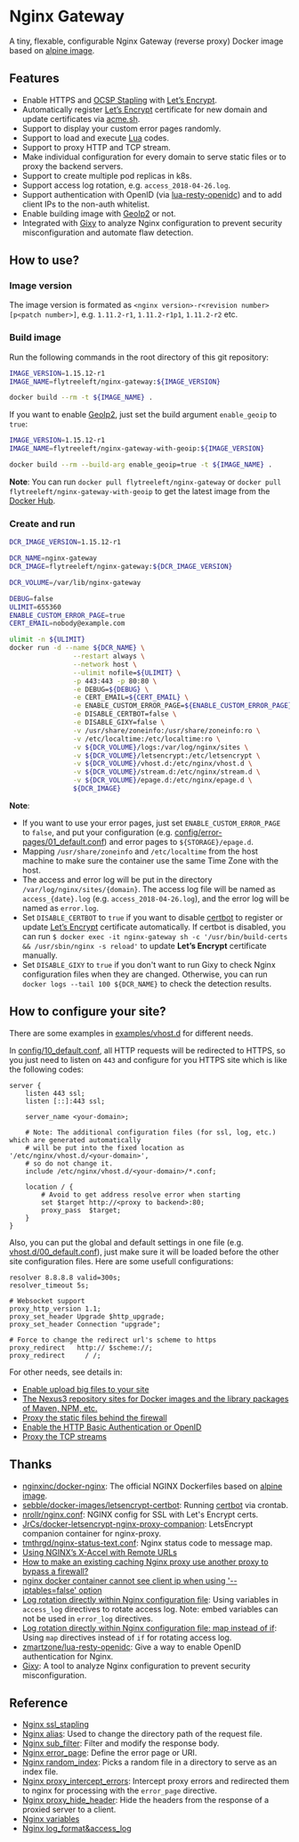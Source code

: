 Nginx Gateway
===============================

A tiny, flexable, configurable Nginx Gateway (reverse proxy) Docker image based on [alpine image](https://hub.docker.com/_/alpine/).

## Features

- Enable HTTPS and [OCSP Stapling](https://tools.ietf.org/html/rfc4366#section-3.6) with [Let’s Encrypt](https://letsencrypt.org/).
- Automatically register [Let’s Encrypt](https://letsencrypt.org/) certificate for new domain and update certificates via [acme.sh](https://github.com/acmesh-official/acme.sh).
- Support to display your custom error pages randomly.
- Support to load and execute [Lua](https://github.com/openresty/lua-nginx-module) codes.
- Support to proxy HTTP and TCP stream.
- Make individual configuration for every domain to serve static files or to proxy the backend servers.
- Support to create multiple pod replicas in k8s.
- Support access log rotation, e.g. `access_2018-04-26.log`.
- Support authentication with OpenID (via [lua-resty-openidc](https://github.com/zmartzone/lua-resty-openidc)) and to add client IPs to the non-auth whitelist.
- Enable building image with [GeoIp2](https://github.com/leev/ngx_http_geoip2_module) or not.
- Integrated with [Gixy](https://github.com/yandex/gixy) to analyze Nginx configuration to prevent security misconfiguration and automate flaw detection.

## How to use?

### Image version

The image version is formated as `<nginx version>-r<revision number>[p<patch number>]`, e.g. `1.11.2-r1`, `1.11.2-r1p1`, `1.11.2-r2` etc.

### Build image

Run the following commands in the root directory of this git repository:

```bash
IMAGE_VERSION=1.15.12-r1
IMAGE_NAME=flytreeleft/nginx-gateway:${IMAGE_VERSION}

docker build --rm -t ${IMAGE_NAME} .
```

If you want to enable [GeoIp2](https://github.com/leev/ngx_http_geoip2_module), just set the build argument `enable_geoip` to `true`:

```bash
IMAGE_VERSION=1.15.12-r1
IMAGE_NAME=flytreeleft/nginx-gateway-with-geoip:${IMAGE_VERSION}

docker build --rm --build-arg enable_geoip=true -t ${IMAGE_NAME} .
```

**Note**: You can run `docker pull flytreeleft/nginx-gateway` or `docker pull flytreeleft/nginx-gateway-with-geoip` to get the latest image from the [Docker Hub](https://hub.docker.com/u/flytreeleft).

### Create and run

```bash
DCR_IMAGE_VERSION=1.15.12-r1

DCR_NAME=nginx-gateway
DCR_IMAGE=flytreeleft/nginx-gateway:${DCR_IMAGE_VERSION}

DCR_VOLUME=/var/lib/nginx-gateway

DEBUG=false
ULIMIT=655360
ENABLE_CUSTOM_ERROR_PAGE=true
CERT_EMAIL=nobody@example.com

ulimit -n ${ULIMIT}
docker run -d --name ${DCR_NAME} \
                --restart always \
                --network host \
                --ulimit nofile=${ULIMIT} \
                -p 443:443 -p 80:80 \
                -e DEBUG=${DEBUG} \
                -e CERT_EMAIL=${CERT_EMAIL} \
                -e ENABLE_CUSTOM_ERROR_PAGE=${ENABLE_CUSTOM_ERROR_PAGE} \
                -e DISABLE_CERTBOT=false \
                -e DISABLE_GIXY=false \
                -v /usr/share/zoneinfo:/usr/share/zoneinfo:ro \
                -v /etc/localtime:/etc/localtime:ro \
                -v ${DCR_VOLUME}/logs:/var/log/nginx/sites \
                -v ${DCR_VOLUME}/letsencrypt:/etc/letsencrypt \
                -v ${DCR_VOLUME}/vhost.d:/etc/nginx/vhost.d \
                -v ${DCR_VOLUME}/stream.d:/etc/nginx/stream.d \
                -v ${DCR_VOLUME}/epage.d:/etc/nginx/epage.d \
                ${DCR_IMAGE}
```

**Note**:
- If you want to use your error pages, just set `ENABLE_CUSTOM_ERROR_PAGE` to `false`, and put your configuration (e.g. [config/error-pages/01_default.conf](./config/error-pages/01_default.conf)) and error pages to `${STORAGE}/epage.d`.
- Mapping `/usr/share/zoneinfo` and `/etc/localtime` from the host machine to make sure the container use the same Time Zone with the host.
- The access and error log will be put in the directory `/var/log/nginx/sites/{domain}`. The access log file will be named as `access_{date}.log` (e.g. `access_2018-04-26.log`), and the error log will be named as `error.log`.
- Set `DISABLE_CERTBOT` to `true` if you want to disable [certbot](https://certbot.eff.org/docs/using.html) to register or update [Let’s Encrypt](https://letsencrypt.org/) certificate automatically. If certbot is disabled, you can run `$ docker exec -it nginx-gateway sh -c '/usr/bin/build-certs && /usr/sbin/nginx -s reload'` to update **Let’s Encrypt** certificate manually.
- Set `DISABLE_GIXY` to `true` if you don't want to run Gixy to check Nginx configuration files when they are changed. Otherwise, you can run `docker logs --tail 100 ${DCR_NAME}` to check the detection results.

## How to configure your site?

There are some examples in [examples/vhost.d](./examples/vhost.d) for different needs.

In [config/10_default.conf](./config/10_default.conf), all HTTP requests will be redirected to HTTPS,
so you just need to listen on `443` and configure for you HTTPS site which is like the following codes:
```nginx
server {
    listen 443 ssl;
    listen [::]:443 ssl;

    server_name <your-domain>;

    # Note: The additional configuration files (for ssl, log, etc.) which are generated automatically
    # will be put into the fixed location as '/etc/nginx/vhost.d/<your-domain>',
    # so do not change it.
    include /etc/nginx/vhost.d/<your-domain>/*.conf;

    location / {
        # Avoid to get address resolve error when starting
        set $target http://<proxy to backend>:80;
        proxy_pass  $target;
    }
}
```

Also, you can put the global and default settings in one file (e.g. [vhost.d/00_default.conf](./examples/vhost.d/00_default.conf)),
just make sure it will be loaded before the other site configuration files. Here are some usefull configurations:
```nginx
resolver 8.8.8.8 valid=300s;
resolver_timeout 5s;

# Websocket support
proxy_http_version 1.1;
proxy_set_header Upgrade $http_upgrade;
proxy_set_header Connection "upgrade";

# Force to change the redirect url's scheme to https
proxy_redirect   http:// $scheme://;
proxy_redirect     / /;
```

For other needs, see details in:
- [Enable upload big files to your site](./examples/vhost.d/git.example.com.conf)
- [The Nexus3 repository sites for Docker images and the library packages of Maven, NPM, etc.](./examples/vhost.d/repo.example.com.conf)
- [Proxy the static files behind the firewall](./examples/vhost.d/static.example.com.conf)
- [Enable the HTTP Basic Authentication or OpenID](./examples/vhost.d/wiki.example.com.conf)
- [Proxy the TCP streams](./examples/stream.d/mysql.conf)

## Thanks

- [nginxinc/docker-nginx](https://github.com/nginxinc/docker-nginx/blob/master/stable/alpine/Dockerfile): The official NGINX Dockerfiles based on [alpine image](https://hub.docker.com/_/alpine/).
- [sebble/docker-images/letsencrypt-certbot](https://github.com/sebble/docker-images/tree/master/letsencrypt-certbot): Running [certbot](https://certbot.eff.org/docs/using.html) via crontab.
- [nrollr/nginx.conf](https://gist.github.com/nrollr/9a39bb636a820fb97eec2ed85e473d38): NGINX config for SSL with Let's Encrypt certs.
- [JrCs/docker-letsencrypt-nginx-proxy-companion](https://github.com/JrCs/docker-letsencrypt-nginx-proxy-companion): LetsEncrypt companion container for nginx-proxy.
- [tmthrgd/nginx-status-text.conf](https://gist.github.com/tmthrgd/3504859568e1dba9ee80e260f974a708): Nginx status code to message map.
- [Using NGINX’s X-Accel with Remote URLs](https://www.mediasuite.co.nz/blog/proxying-s3-downloads-nginx/)
- [How to make an existing caching Nginx proxy use another proxy to bypass a firewall?](https://serverfault.com/questions/583743/how-to-make-an-existing-caching-nginx-proxy-use-another-proxy-to-bypass-a-firewa#683955)
- [nginx docker container cannot see client ip when using '--iptables=false' option](http://serverfault.com/questions/786389/nginx-docker-container-cannot-see-client-ip-when-using-iptables-false-option#answer-788088)
- [Log rotation directly within Nginx configuration file](https://www.cambus.net/log-rotation-directly-within-nginx-configuration-file/): Using variables in `access_log` directives to rotate access log. Note: embed variables can not be used in `error_log` directives.
- [Log rotation directly within Nginx configuration file: map instead of if](https://github.com/fcambus/nginx-resources/issues/12): Using `map` directives instead of `if` for rotating access log.
- [zmartzone/lua-resty-openidc](https://github.com/zmartzone/lua-resty-openidc): Give a way to enable OpenID authentication for Nginx.
- [Gixy](https://github.com/yandex/gixy): A tool to analyze Nginx configuration to prevent security misconfiguration.

## Reference

- [Nginx ssl_stapling](http://nginx.org/en/docs/http/ngx_http_ssl_module.html#ssl_stapling)
- [Nginx alias](http://nginx.org/en/docs/http/ngx_http_core_module.html#alias): Used to change the directory path of the request file.
- [Nginx sub_filter](http://nginx.org/en/docs/http/ngx_http_sub_module.html#sub_filter): Filter and modify the response body.
- [Nginx error_page](http://nginx.org/en/docs/http/ngx_http_core_module.html#error_page): Define the error page or URI.
- [Nginx random_index](http://nginx.org/en/docs/http/ngx_http_random_index_module.html#random_index): Picks a random file in a directory to serve as an index file.
- [Nginx proxy_intercept_errors](http://nginx.org/en/docs/http/ngx_http_proxy_module.html#proxy_intercept_errors): Intercept proxy errors and redirected them to nginx for processing with the `error_page` directive.
- [Nginx proxy_hide_header](http://nginx.org/en/docs/http/ngx_http_proxy_module.html#proxy_hide_header): Hide the headers from the response of a proxied server to a client.
- [Nginx variables](http://nginx.org/en/docs/varindex.html)
- [Nginx log_format&access_log](http://nginx.org/en/docs/http/ngx_http_log_module.html)

